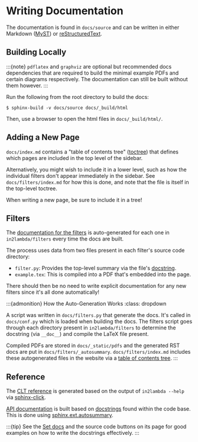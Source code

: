 # Writing Documentation

The documentation is found in `docs/source` and can be written in either Markdown ([MyST](https://mystmd.org/)) or [reStructuredText](https://www.writethedocs.org/guide/writing/reStructuredText/).

## Building Locally

:::{note}
`pdflatex` and `graphviz` are optional but recommended docs dependencies that are required to build the minimal example PDFs and certain diagrams respectively. The documentation can still be built without them however.
:::

Run the following from the root directory to build the docs:

```shell
$ sphinx-build -v docs/source docs/_build/html
```

Then, use a browser to open the html files in `docs/_build/html/`.

## Adding a New Page

`docs/index.md` contains a "table of contents tree" ([toctree](https://www.sphinx-doc.org/en/master/usage/restructuredtext/directives.html#directive-toctree)) that defines which pages are included in the top level of the sidebar.

Alternatively, you might wish to include it in a lower level, such as how the individual filters don't appear immediately in the sidebar. See `docs/filters/index.md` for how this is done, and note that the file is itself in the top-level toctree.

When writing a new page, be sure to include it in a tree!

## Filters

The [documentation for the filters](../filters/index) is auto-generated for each one in `in2lambda/filters` every time the docs are built.

The process uses data from two files present in each filter's source code directory:

- `filter.py`: Provides the top-level summary via the file's [docstring](https://peps.python.org/pep-0257/#what-is-a-docstring).
- `example.tex`: This is compiled into a PDF that's embedded into the page.

There should then be no need to write explicit documentation for any new filters since it's all done automatically!

:::{admonition} How the Auto-Generation Works
:class: dropdown

A script was written in `docs/filters.py` that generate the docs. It's called in `docs/conf.py` which is loaded when building the docs. The filters script goes through each directory present in `in2lambda/filters` to determine the docstring (via `__doc__`) and compile the LaTeX file present.

Compiled PDFs are stored in `docs/_static/pdfs` and the generated RST docs are put in `docs/filters/_autosummary`. `docs/filters/index.md` includes these autogenerated files in the website via a [table of contents tree](https://www.sphinx-doc.org/en/master/usage/restructuredtext/directives.html#directive-toctree).
:::

## Reference

The [CLT reference](../reference/command-line) is generated based on the output of `in2lambda --help` via [sphinx-click](https://sphinx-click.readthedocs.io/en/latest/).

[API documentation](../reference/library) is built based on [docstrings](https://peps.python.org/pep-0257/#what-is-a-docstring) found within the code base. This is done using [sphinx.ext.autosummary](https://www.sphinx-doc.org/en/master/usage/extensions/autosummary.html).

:::{tip}
See the [Set docs](../reference/_autosummary/in2lambda.api.set.Set) and the source code buttons on its page for good examples on how to write the docstrings effectively.
:::
